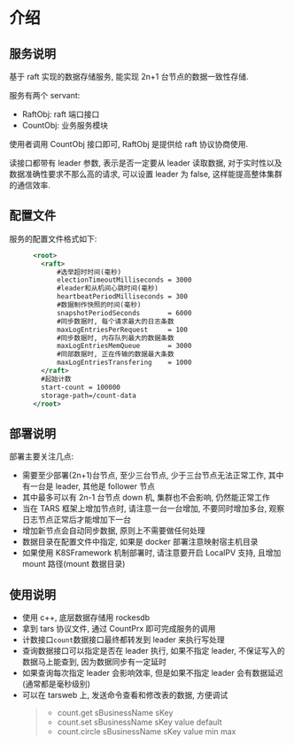 # 介绍

## 服务说明

基于 raft 实现的数据存储服务, 能实现 2n+1 台节点的数据一致性存储.

服务有两个 servant:

- RaftObj: raft 端口接口
- CountObj: 业务服务模块

使用者调用 CountObj 接口即可, RaftObj 是提供给 raft 协议协商使用.

读接口都带有 leader 参数, 表示是否一定要从 leader 读取数据, 对于实时性以及数据准确性要求不那么高的请求, 可以设置 leader 为 false, 这样能提高整体集群的通信效率.

## 配置文件

服务的配置文件格式如下:

```xml
      <root>
        <raft>
            #选举超时时间(毫秒)
            electionTimeoutMilliseconds = 3000
            #leader和从机间心跳时间(毫秒)
            heartbeatPeriodMilliseconds = 300
            #数据制作快照的时间(毫秒)
            snapshotPeriodSeconds       = 6000
            #同步数据时, 每个请求最大的日志条数
            maxLogEntriesPerRequest     = 100
            #同步数据时, 内存队列最大的数据条数
            maxLogEntriesMemQueue       = 3000
            #同部数据时, 正在传输的数据最大条数
            maxLogEntriesTransfering    = 1000
        </raft>
        #起始计数
        start-count = 100000
        storage-path=/count-data
      </root>
```

## 部署说明

部署主要关注几点:

- 需要至少部署(2n+1)台节点, 至少三台节点, 少于三台节点无法正常工作, 其中有一台是 leader, 其他是 follower 节点
- 其中最多可以有 2n-1 台节点 down 机, 集群也不会影响, 仍然能正常工作
- 当在 TARS 框架上增加节点时, 请注意一台一台增加, 不要同时增加多台, 观察日志节点正常后才能增加下一台
- 增加新节点会自动同步数据, 原则上不需要做任何处理
- 数据目录在配置文件中指定, 如果是 docker 部署注意映射宿主机目录
- 如果使用 K8SFramework 机制部署时, 请注意要开启 LocalPV 支持, 且增加 mount 路径(mount 数据目录)

## 使用说明

- 使用 c++, 底层数据存储用 rockesdb
- 拿到 tars 协议文件, 通过 CountPrx 即可完成服务的调用
- 计数接口`count`数据接口最终都转发到 leader 来执行写处理
- 查询数据接口可以指定是否在 leader 执行, 如果不指定 leader, 不保证写入的数据马上能查到, 因为数据同步有一定延时
- 如果查询每次指定 leader 会影响效率, 但是如果不指定 leader 会有数据延迟(通常都是毫秒级别)
- 可以在 tarsweb 上, 发送命令查看和修改表的数据, 方便调试
  > - count.get sBusinessName sKey
  > - count.set sBusinessName sKey value default
  > - count.circle sBusinessName sKey value min max 
